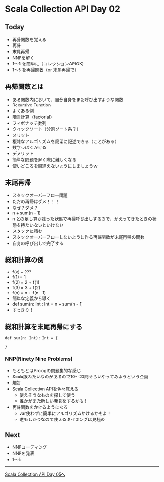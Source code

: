 # Scala Collection API Day 02

## Today
- 再帰関数を覚える
 - 再帰
 - 末尾再帰
- NNPを解く
 - 1～5 を簡単に（コレクションAPIOK）
 - 1～5 を再帰関数（or 末尾再帰で）

## 再帰関数とは

- ある関数内において、自分自身をまた呼び出すような関数
- Recursive Function
- よくある例
 - 階乗計算（factorial）
 - フィボナッチ数列
 - クイックソート（分割ソート系？）
- メリット
 - 複雑なアルゴリズムを簡潔に記述できる（ことがある）
 - 数学っぽくかける
- デメリット
 - 簡単な問題を解く際に難しくなる
- 使いどころを間違えないようにしましょうｗ

## 末尾再帰
- スタックオーバーフロー問題
 - ただの再帰はダメ！！！
 - なぜ？ダメ？
- n + sum(n - 1) 
 - n との足し算が残った状態で再帰呼び出しするので、かえってきたときの状態を持たいないといけない
 - スタックに積む
- スタックオーバーフローしないように作る再帰関数が末尾再帰の関数
- 自身の呼び出しで完了する

## 総和計算の例
- f(x) = ???
- f(1) = 1
- f(2) = 2 + f(1)
- f(3) = 3 + f(2)
- f(n) = n + f(n - 1)
- 簡単な定義から導く
- def sum(n: Int): Int = n + sum(n - 1)
- すっきり！

## 総和計算を末尾再帰にする
```
def sum(n: Int): Int = {

}
```

### NNP(Ninety Nine Problems)
- もともとはPrologの問題集的な感じ
- Scala版みたいなのがあるので10～20問ぐらいやってみようという企画
- 趣旨
 - Scala Collection APIを色々覚える
   - 使えそうなものを探して使う
   - 誰かがまた新しい発見をするかも！
- 再帰関数をかけるようになる
   - var使わずに簡単にアルゴリズムかけるかもよ！
   - 逆もしかりなので使えるタイミングは見極め

## Next
- NNPコーディング
- NNPを発表
 - 1〜5

----
[Scala Collection API Day 05へ](collection_day_05.md)
